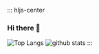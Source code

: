 ::: hljs-center
### Hi there 👋 
![Top Langs](https://github-readme-stats.vercel.app/api/top-langs/?username=NUISTGY&show_icons=true&bg_color=30,e96443,904e95&title_color=fff&text_color=fff) ![github stats](https://github-readme-stats.vercel.app/api?username=NUISTGY&count_private=true&show_icons=true&bg_color=30,e96443,904e95&title_color=fff&text_color=fff&line_height=40)
:::
